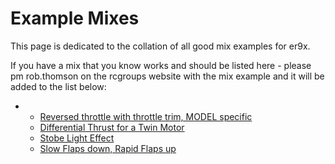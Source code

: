 # Example Mixes #

This page is dedicated to the collation of all good mix examples for er9x.

If you have a mix that you know works and should be listed here - please pm rob.thomson on the rcgroups website with the mix example and it will be added to the list below:

-
  * <a href='http://www.rcgroups.com/forums/showpost.php?p=19804531&postcount=12669'>Reversed throttle with throttle trim, MODEL specific</a>
  * <a href='http://www.rcgroups.com/forums/showpost.php?p=19805606&postcount=12675'> Differential Thrust for a Twin Motor</a>
  * <a href='http://www.rcgroups.com/forums/showpost.php?p=19816048&postcount=12706'>Stobe Light Effect</a>
  * <a href='http://www.rcgroups.com/forums/showpost.php?p=19844267&postcount=12853'>Slow Flaps down, Rapid Flaps up</a>